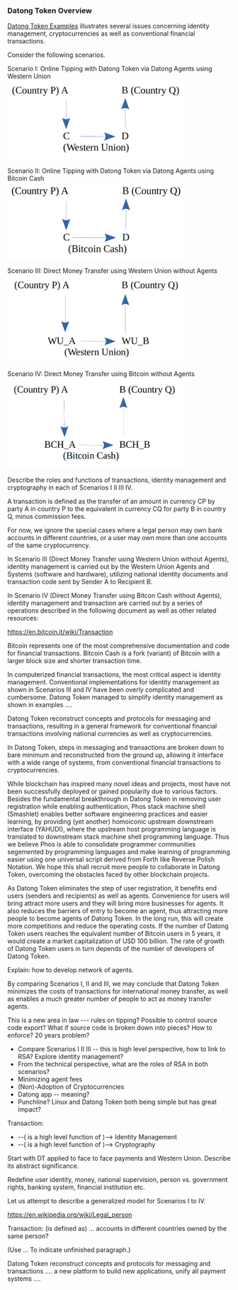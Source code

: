 ### Datong Token Overview

[Datong Token Examples](https://github.com/udexon/EMYL/blob/master/E003_Online_Tipping.md) illustrates several issues concerning identity management, cryptocurrencies as well as conventional financial transactions.

Consider the following scenarios.

Scenario I: Online Tipping with Datong Token via Datong Agents using Western Union <br>
<img src="https://github.com/udexon/DatongToken/blob/master/pay_wu_agents.png" width=400>

Scenario II: Online Tipping with Datong Token via Datong Agents using Bitcoin Cash <br>
<img src="https://github.com/udexon/DatongToken/blob/master/pay_bch_agents.png" width=400>

Scenario III: Direct Money Transfer using Western Union without Agents <br>
<img src="https://github.com/udexon/DatongToken/blob/master/pay_wu_direct.png" width=400>

Scenario IV: Direct Money Transfer using Bitcoin without Agents <br>
<img src="https://github.com/udexon/DatongToken/blob/master/pay_bch_direct.png" width=400>


Describe the roles and functions of transactions, identity management and cryptography in each of Scenarios I II III IV.

A transaction is defined as the transfer of an amount in currency CP by party A in country P to the equivalent in currency CQ for party B in country Q, minus commission fees.

For now, we ignore the special cases where a legal person may own bank accounts in different countries, or a user may own more than one accounts of the same cryptocurrency.

In Scenario III (Direct Money Transfer using Western Union without Agents), identity management is carried out by the Western Union Agents and Systems (software and hardware), utilizing national identity documents and transaction code sent by Sender A to Recipient B.

In Scenario IV (Direct Money Transfer using Bitcon Cash without Agents), identity management and transaction are carried out by a series of operations described in the following document as well as other related resources:

https://en.bitcoin.it/wiki/Transaction

Bitcoin represents one of the most comprehensive documentation and code for financial transactions. Bitcoin Cash is a fork (variant) of Bitcoin with a larger block size and shorter transaction time.

In computerized financial transactions, the most critical aspect is identity management. Conventional implementations for identity management as shown in Scenarios III and IV have been overly complicated and cumbersome. Datong Token managed to simplify identity management as shown in examples .... 

Datong Token reconstruct concepts and protocols for messaging and transactions, resulting in a general framework for conventional financial transactions involving national currencies as well as cryptocurrencies.

In Datong Token, steps in messaging and transactions are broken down to bare minimum and reconstructed from the ground up, allowing it interface with a wide range of systems, from conventional financial transactions to cryptocurrencies. 

While blockchain has inspired many novel ideas and projects, most have not been successfully deployed or gained popularity due to various factors. Besides the fundamental breakthrough in Datong Token in removing user registration while enabling authentication, Phos stack machine shell (Smashlet) enables  better software engineering practices and easier learning, by providing (yet another) homoiconic upstream downstream interface (YAHUDI), where the upstream host programming language is translated to downstream stack machine shell programming language. Thus we believe Phos is able to consolidate programmer communities segemented by programming languages and make learning of programming easier using one universal script derived from Forth like Reverse Polish Notation. We hope this shall recruit more people to collaborate in Datong Token, overcoming the obstacles faced by other blockchain projects.

As Datong Token eliminates the step of user registration, it benefits end users (senders and recipients) as well as agents. Convenience for users will bring attract more users and they will bring more businesses for agents. It also reduces the barriers of entry to become an agent, thus attracting more people to become agents of Datong Token. In the long run, this will create more competitions and reduce the operating costs. If the number of Datong Token users reaches the equivalent number of Bitcoin users in 5 years, it would create a market capitalization of USD 100 billion. The rate of growth of Datong Token users in turn depends of the number of developers of Datong Token.

Explain: how to develop network of agents.

By comparing Scenarios I, II and III, we may conclude that Datong Token minimizes the costs of transactions for international money transfer, as well as enables a much greater number of people to act as money transfer agents.

This is a new area in law --- rules on tipping? Possible to control source code export? What if source code is broken down into pieces? How to enforce? 20 years problem?


- Compare Scenarios I II III -- this is high level perspective, how to link to RSA? Explore identity management?
- From the technical perspective, what are the roles of RSA in both scenarios?
- Minimizing agent fees
- (Non)-Adoption of Cryptocurrencies
- Datong app -- meaning?
- Punchline? Linux and Datong Token both being simple but has great impact?

Transaction: 
- --( is a high level function of )--> Identity Management
- --( is a high level function of )--> Cryptography

Start with DT applied to face to face payments and Western Union. Describe its abstract significance.

Redefine user identity, money, national supervision, person vs. government rights, banking system, financial institution etc.






Let us attempt to describe a generalized model for Scenarios I to IV.

https://en.wikipedia.org/wiki/Legal_person

Transaction: (is defined as) ... accounts in different countries owned by the same person?

(Use ... To indicate unfinished paragraph.)

Datong Token reconstruct concepts and protocols for messaging and transactions .... a new platform to build new applications, unify all payment systems ....
